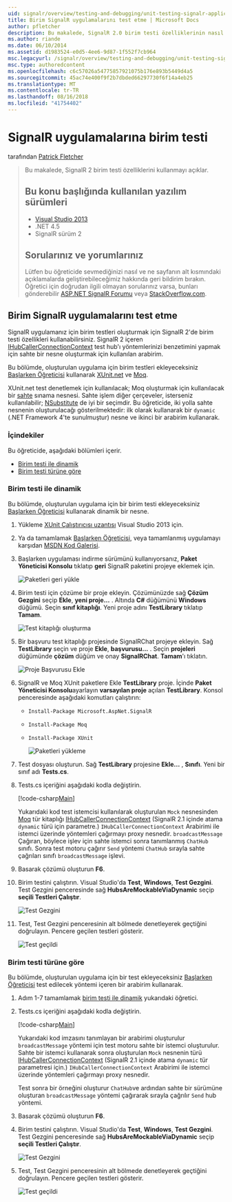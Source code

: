 ```yaml
---
uid: signalr/overview/testing-and-debugging/unit-testing-signalr-applications
title: Birim SignalR uygulamalarını test etme | Microsoft Docs
author: pfletcher
description: Bu makalede, SignalR 2.0 birim testi özelliklerinin nasıl kullanılacağını açıklar.
ms.author: riande
ms.date: 06/10/2014
ms.assetid: d1983524-e0d5-4ee6-9d87-1f552f7cb964
msc.legacyurl: /signalr/overview/testing-and-debugging/unit-testing-signalr-applications
msc.type: authoredcontent
ms.openlocfilehash: c6c57026a54775857921075b176e893b5449d4a5
ms.sourcegitcommit: 45ac74e400f9f2b7dbded66297730f6f14a4eb25
ms.translationtype: MT
ms.contentlocale: tr-TR
ms.lasthandoff: 08/16/2018
ms.locfileid: "41754402"
---
```

<a name="unit-testing-signalr-applications"></a>SignalR uygulamalarına birim testi
====================
tarafından [Patrick Fletcher](https://github.com/pfletcher)

> Bu makalede, SignalR 2 birim testi özelliklerini kullanmayı açıklar. 
> 
> ## <a name="software-versions-used-in-this-topic"></a>Bu konu başlığında kullanılan yazılım sürümleri
> 
> 
> - [Visual Studio 2013](https://www.microsoft.com/visualstudio/eng/2013-downloads)
> - .NET 4.5
> - SignalR sürüm 2
>   
> 
> 
> ## <a name="questions-and-comments"></a>Sorularınız ve yorumlarınız
> 
> Lütfen bu öğreticide sevmediğinizi nasıl ve ne sayfanın alt kısmındaki açıklamalarda geliştirebileceğimiz hakkında geri bildirim bırakın. Öğretici için doğrudan ilgili olmayan sorularınız varsa, bunları gönderebilir [ASP.NET SignalR Forumu](https://forums.asp.net/1254.aspx/1?ASP+NET+SignalR) veya [StackOverflow.com](http://stackoverflow.com/).


<a id="unit"></a>
## <a name="unit-testing-signalr-applications"></a>Birim SignalR uygulamalarını test etme

SignalR uygulamanız için birim testleri oluşturmak için SignalR 2'de birim testi özellikleri kullanabilirsiniz. SignalR 2 içeren [IHubCallerConnectionContext](https://msdn.microsoft.com/library/microsoft.aspnet.signalr.hubs.ihubcallerconnectioncontext(v=vs.118).aspx) test hub'ı yöntemlerinizi benzetimini yapmak için sahte bir nesne oluşturmak için kullanılan arabirim.

Bu bölümde, oluşturulan uygulama için birim testleri ekleyeceksiniz [Başlarken Öğreticisi](../getting-started/tutorial-getting-started-with-signalr.md) kullanarak [XUnit.net](https://github.com/xunit/xunit) ve [Moq](https://github.com/Moq/moq4).

XUnit.net test denetlemek için kullanılacak; Moq oluşturmak için kullanılacak bir [sahte](http://en.wikipedia.org/wiki/Mock_object) sınama nesnesi. Sahte işlem diğer çerçeveler, isterseniz kullanılabilir; [NSubstitute](http://nsubstitute.github.io/) de iyi bir seçimdir. Bu öğreticide, iki yolla sahte nesnenin oluşturulacağı gösterilmektedir: ilk olarak kullanarak bir `dynamic` (.NET Framework 4'te sunulmuştur) nesne ve ikinci bir arabirim kullanarak.

### <a name="contents"></a>İçindekiler

Bu öğreticide, aşağıdaki bölümleri içerir.

- [Birim testi ile dinamik](#dynamic)
- [Birim testi türüne göre](#type)

<a id="dynamic"></a>
### <a name="unit-testing-with-dynamic"></a>Birim testi ile dinamik

Bu bölümde, oluşturulan uygulama için bir birim testi ekleyeceksiniz [Başlarken Öğreticisi](../getting-started/tutorial-getting-started-with-signalr.md) kullanarak dinamik bir nesne.

1. Yükleme [XUnit Çalıştırıcısı uzantısı](https://visualstudiogallery.msdn.microsoft.com/463c5987-f82b-46c8-a97e-b1cde42b9099) Visual Studio 2013 için.
2. Ya da tamamlamak [Başlarken Öğreticisi](../getting-started/tutorial-getting-started-with-signalr.md), veya tamamlanmış uygulamayı karşıdan [MSDN Kod Galerisi](https://code.msdn.microsoft.com/SignalR-Getting-Started-b9d18aa9).
3. Başlarken uygulaması indirme sürümünü kullanıyorsanız, **Paket Yöneticisi Konsolu** tıklatıp **geri** SignalR paketini projeye eklemek için.

    ![Paketleri geri yükle](unit-testing-signalr-applications/_static/image1.png)
4. Birim testi için çözüme bir proje ekleyin. Çözümünüzde sağ **Çözüm Gezgini** seçip **Ekle**, **yeni proje...** . Altında **C#** düğümünü **Windows** düğümü. Seçin **sınıf kitaplığı**. Yeni proje adını **TestLibrary** tıklatıp **Tamam**.

    ![Test kitaplığı oluşturma](unit-testing-signalr-applications/_static/image2.png)
5. Bir başvuru test kitaplığı projesinde SignalRChat projeye ekleyin. Sağ **TestLibrary** seçin ve proje **Ekle**, **başvurusu...** . Seçin **projeleri** düğümünde **çözüm** düğüm ve onay **SignalRChat**. **Tamam**'ı tıklatın.

    ![Proje Başvurusu Ekle](unit-testing-signalr-applications/_static/image3.png)
6. SignalR ve Moq XUnit paketlere Ekle **TestLibrary** proje. İçinde **Paket Yöneticisi Konsolu**ayarlayın **varsayılan proje** açılan **TestLibrary**. Konsol penceresinde aşağıdaki komutları çalıştırın:

   - `Install-Package Microsoft.AspNet.SignalR`
   - `Install-Package Moq`
   - `Install-Package XUnit`

     ![Paketleri yükleme](unit-testing-signalr-applications/_static/image4.png)
7. Test dosyası oluşturun. Sağ **TestLibrary** projesine **Ekle...** , **Sınıfı**. Yeni bir sınıf adı **Tests.cs**.
8. Tests.cs içeriğini aşağıdaki kodla değiştirin.

    [!code-csharp[Main](unit-testing-signalr-applications/samples/sample1.cs)]

    Yukarıdaki kod test istemcisi kullanılarak oluşturulan `Mock` nesnesinden [Moq](https://github.com/Moq/moq4) tür kitaplığı [IHubCallerConnectionContext](https://msdn.microsoft.com/library/microsoft.aspnet.signalr.hubs.ihubcallerconnectioncontext(v=vs.118).aspx) (SignalR 2.1 içinde atama `dynamic` türü için parametre.) `IHubCallerConnectionContext` Arabirimi ile istemci üzerinde yöntemleri çağırmayı proxy nesnedir. `broadcastMessage` Çağıran, böylece işlev için sahte istemci sonra tanımlanmış `ChatHub` sınıfı. Sonra test motoru çağırır `Send` yöntemi `ChatHub` sırayla sahte çağrıları sınıfı `broadcastMessage` işlevi.
9. Basarak çözümü oluşturun **F6**.
10. Birim testini çalıştırın. Visual Studio'da **Test**, **Windows**, **Test Gezgini**. Test Gezgini penceresinde sağ **HubsAreMockableViaDynamic** seçip **seçili Testleri Çalıştır**.

    ![Test Gezgini](unit-testing-signalr-applications/_static/image5.png)
11. Test, Test Gezgini penceresinin alt bölmede denetleyerek geçtiğini doğrulayın. Pencere geçilen testleri gösterir.

    ![Test geçildi](unit-testing-signalr-applications/_static/image6.png)

<a id="type"></a>
### <a name="unit-testing-by-type"></a>Birim testi türüne göre

Bu bölümde, oluşturulan uygulama için bir test ekleyeceksiniz [Başlarken Öğreticisi](../getting-started/tutorial-getting-started-with-signalr.md) test edilecek yöntemi içeren bir arabirim kullanarak.

1. Adım 1-7 tamamlamak [birim testi ile dinamik](#dynamic) yukarıdaki öğretici.
2. Tests.cs içeriğini aşağıdaki kodla değiştirin.

    [!code-csharp[Main](unit-testing-signalr-applications/samples/sample2.cs)]

    Yukarıdaki kod imzasını tanımlayan bir arabirimi oluşturulur `broadcastMessage` yöntemi için test motoru sahte bir istemci oluşturulur. Sahte bir istemci kullanarak sonra oluşturulan `Mock` nesnenin türü [IHubCallerConnectionContext](https://msdn.microsoft.com/library/microsoft.aspnet.signalr.hubs.ihubcallerconnectioncontext(v=vs.118).aspx) (SignalR 2.1 içinde atama `dynamic` tür parametresi için.) `IHubCallerConnectionContext` Arabirimi ile istemci üzerinde yöntemleri çağırmayı proxy nesnedir.

    Test sonra bir örneğini oluşturur `ChatHub`ve ardından sahte bir sürümüne oluşturan `broadcastMessage` yöntemi çağırarak sırayla çağrılır `Send` hub yöntemi.
3. Basarak çözümü oluşturun **F6**.
4. Birim testini çalıştırın. Visual Studio'da **Test**, **Windows**, **Test Gezgini**. Test Gezgini penceresinde sağ **HubsAreMockableViaDynamic** seçip **seçili Testleri Çalıştır**.

    ![Test Gezgini](unit-testing-signalr-applications/_static/image7.png)
5. Test, Test Gezgini penceresinin alt bölmede denetleyerek geçtiğini doğrulayın. Pencere geçilen testleri gösterir.

    ![Test geçildi](unit-testing-signalr-applications/_static/image8.png)
